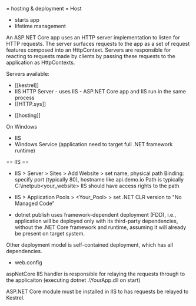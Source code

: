 = hosting & deployment =
Host
- starts app
- lifetime management


An ASP.NET Core app uses an HTTP server implementation to listen for HTTP requests. The server surfaces requests to the app as a set of request features composed into an HttpContext.
Servers are responsible for reacting to requests made by clients by passing these requests to the application as HttpContexts.

Servers available:
- [[kestrel]]
- IIS HTTP Server - uses IIS - ASP.NET Core app and IIS run in the same process
- [[HTTP.sys]]

* [[hosting]]

On Windows
* IIS
* Windows Service (application need to target full .NET framework runtime)

== IIS ==
- IIS > Server > Sites > Add Website > set name, physical path
Binding: specify port (typically 80), hostname like api.demo.io
Path is typically C:\inetpub\<your_website>
IIS should have access rights to the path
- IIS > Application Pools > <Your_Pool> > set .NET CLR version to "No Managed Code"

- dotnet publish
uses framework-dependent deployment (FDD), i.e., application will be deployed only with its third-party dependencies, without the .NET Core framework and runtime, assuming it will already be present on target system.

Other deployment model is self-contained deployment, which has all dependencies.

- web.config
<?xml version="1.0" encoding="utf-8"?>
<configuration>
  <system.webServer>
    <handlers>
      <add name="aspNetCore" path="*" verb="*" modules="AspNetCoreModule" resourceType="Unspecified"/>
    </handlers>
    <aspNetCore processPath="dotnet" arguments=".\YourApp.dll" stdoutLogEnabled="false" stdoutLogFile=".\logs\stdout"/>
  </system.webServer>
</configuration>

aspNetCore IIS handler is responsible for relaying the requests through to the applicaiton (executing dotnet .\YourApp.dll on start)

ASP.NET Core module must be installed in IIS to has requests be relayed to Kestrel.


